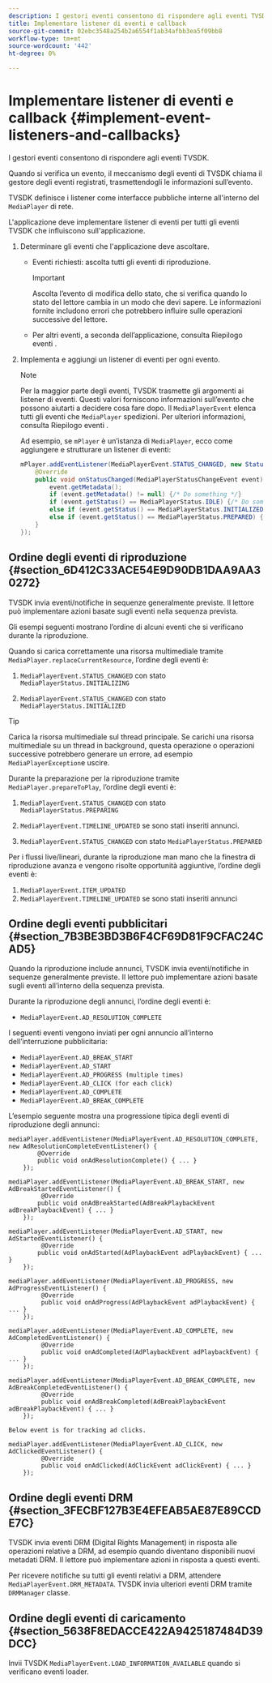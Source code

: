 ```yaml
---
description: I gestori eventi consentono di rispondere agli eventi TVSDK.
title: Implementare listener di eventi e callback
source-git-commit: 02ebc3548a254b2a6554f1ab34afbb3ea5f09bb8
workflow-type: tm+mt
source-wordcount: '442'
ht-degree: 0%

---
```


# Implementare listener di eventi e callback {#implement-event-listeners-and-callbacks}

I gestori eventi consentono di rispondere agli eventi TVSDK.

Quando si verifica un evento, il meccanismo degli eventi di TVSDK chiama il gestore degli eventi registrati, trasmettendogli le informazioni sull’evento.

TVSDK definisce i listener come interfacce pubbliche interne all&#39;interno del `MediaPlayer` di rete.

L&#39;applicazione deve implementare listener di eventi per tutti gli eventi TVSDK che influiscono sull&#39;applicazione.

1. Determinare gli eventi che l&#39;applicazione deve ascoltare.

   * Eventi richiesti: ascolta tutti gli eventi di riproduzione.

     >[!IMPORTANT]
     >
     >Ascolta l’evento di modifica dello stato, che si verifica quando lo stato del lettore cambia in un modo che devi sapere. Le informazioni fornite includono errori che potrebbero influire sulle operazioni successive del lettore.

   * Per altri eventi, a seconda dell’applicazione, consulta Riepilogo eventi .

1. Implementa e aggiungi un listener di eventi per ogni evento.

   >[!NOTE]
   >
   >Per la maggior parte degli eventi, TVSDK trasmette gli argomenti ai listener di eventi. Questi valori forniscono informazioni sull’evento che possono aiutarti a decidere cosa fare dopo. Il `MediaPlayerEvent` elenca tutti gli eventi che `MediaPlayer` spedizioni. Per ulteriori informazioni, consulta Riepilogo eventi .

   Ad esempio, se `mPlayer` è un’istanza di `MediaPlayer`, ecco come aggiungere e strutturare un listener di eventi:

   ```java
   mPlayer.addEventListener(MediaPlayerEvent.STATUS_CHANGED, new StatusChangeEventListener() { 
       @Override 
       public void onStatusChanged(MediaPlayerStatusChangeEvent event) { 
           event.getMetadata(); 
           if (event.getMetadata() != null) {/* Do something */} 
           if (event.getStatus() == MediaPlayerStatus.IDLE) {/* Do something */} 
           else if (event.getStatus() == MediaPlayerStatus.INITIALIZED) {/* Do something */} 
           else if (event.getStatus() == MediaPlayerStatus.PREPARED) {/* Do something */} 
       } 
   }); 
   ```

## Ordine degli eventi di riproduzione {#section_6D412C33ACE54E9D90DB1DAA9AA30272}

TVSDK invia eventi/notifiche in sequenze generalmente previste. Il lettore può implementare azioni basate sugli eventi nella sequenza prevista.

Gli esempi seguenti mostrano l’ordine di alcuni eventi che si verificano durante la riproduzione.

Quando si carica correttamente una risorsa multimediale tramite `MediaPlayer.replaceCurrentResource`, l’ordine degli eventi è:

1. `MediaPlayerEvent.STATUS_CHANGED` con stato `MediaPlayerStatus.INITIALIZING`

1. `MediaPlayerEvent.STATUS_CHANGED` con stato `MediaPlayerStatus.INITIALIZED`

>[!TIP]
>
>Carica la risorsa multimediale sul thread principale. Se carichi una risorsa multimediale su un thread in background, questa operazione o operazioni successive potrebbero generare un errore, ad esempio `MediaPlayerException`e uscire.

Durante la preparazione per la riproduzione tramite `MediaPlayer.prepareToPlay`, l’ordine degli eventi è:

1. `MediaPlayerEvent.STATUS_CHANGED` con stato `MediaPlayerStatus.PREPARING`

1. `MediaPlayerEvent.TIMELINE_UPDATED` se sono stati inseriti annunci.
1. `MediaPlayerEvent.STATUS_CHANGED` con stato `MediaPlayerStatus.PREPARED`

Per i flussi live/lineari, durante la riproduzione man mano che la finestra di riproduzione avanza e vengono risolte opportunità aggiuntive, l’ordine degli eventi è:

1. `MediaPlayerEvent.ITEM_UPDATED`
1. `MediaPlayerEvent.TIMELINE_UPDATED` se sono stati inseriti annunci

## Ordine degli eventi pubblicitari {#section_7B3BE3BD3B6F4CF69D81F9CFAC24CAD5}

Quando la riproduzione include annunci, TVSDK invia eventi/notifiche in sequenze generalmente previste. Il lettore può implementare azioni basate sugli eventi all’interno della sequenza prevista.

Durante la riproduzione degli annunci, l’ordine degli eventi è:

* `MediaPlayerEvent.AD_RESOLUTION_COMPLETE`

I seguenti eventi vengono inviati per ogni annuncio all’interno dell’interruzione pubblicitaria:

* `MediaPlayerEvent.AD_BREAK_START`
* `MediaPlayerEvent.AD_START`
* `MediaPlayerEvent.AD_PROGRESS (multiple times)`
* `MediaPlayerEvent.AD_CLICK (for each click)`
* `MediaPlayerEvent.AD_COMPLETE`
* `MediaPlayerEvent.AD_BREAK_COMPLETE`

L’esempio seguente mostra una progressione tipica degli eventi di riproduzione degli annunci:

```
mediaPlayer.addEventListener(MediaPlayerEvent.AD_RESOLUTION_COMPLETE, new AdResolutionCompleteEventListener() { 
        @Override 
        public void onAdResolutionComplete() { ... } 
    }); 
 
mediaPlayer.addEventListener(MediaPlayerEvent.AD_BREAK_START, new AdBreakStartedEventListener() { 
         @Override 
        public void onAdBreakStarted(AdBreakPlaybackEvent adBreakPlaybackEvent) { ... } 
    }); 
 
mediaPlayer.addEventListener(MediaPlayerEvent.AD_START, new AdStartedEventListener() { 
         @Override 
        public void onAdStarted(AdPlaybackEvent adPlaybackEvent) { ... } 
    }); 
 
mediaPlayer.addEventListener(MediaPlayerEvent.AD_PROGRESS, new AdProgressEventListener() { 
         @Override 
         public void onAdProgress(AdPlaybackEvent adPlaybackEvent) { ... } 
    }); 
 
mediaPlayer.addEventListener(MediaPlayerEvent.AD_COMPLETE, new AdCompletedEventListener() { 
         @Override 
         public void onAdCompleted(AdPlaybackEvent adPlaybackEvent) { ... } 
    }); 
 
mediaPlayer.addEventListener(MediaPlayerEvent.AD_BREAK_COMPLETE, new AdBreakCompletedEventListener() { 
         @Override 
         public void onAdBreakCompleted(AdBreakPlaybackEvent adBreakPlaybackEvent) { ... } 
    }); 
 
Below event is for tracking ad clicks. 
 
mediaPlayer.addEventListener(MediaPlayerEvent.AD_CLICK, new AdClickedEventListener() { 
         @Override 
         public void onAdClicked(AdClickEvent adClickEvent) { ... } 
    });
```

## Ordine degli eventi DRM {#section_3FECBF127B3E4EFEAB5AE87E89CCDE7C}

TVSDK invia eventi DRM (Digital Rights Management) in risposta alle operazioni relative a DRM, ad esempio quando diventano disponibili nuovi metadati DRM. Il lettore può implementare azioni in risposta a questi eventi.

Per ricevere notifiche su tutti gli eventi relativi a DRM, attendere `MediaPlayerEvent.DRM_METADATA`. TVSDK invia ulteriori eventi DRM tramite `DRMManager` classe.

## Ordine degli eventi di caricamento {#section_5638F8EDACCE422A9425187484D39DCC}

Invii TVSDK `MediaPlayerEvent.LOAD_INFORMATION_AVAILABLE` quando si verificano eventi loader.
